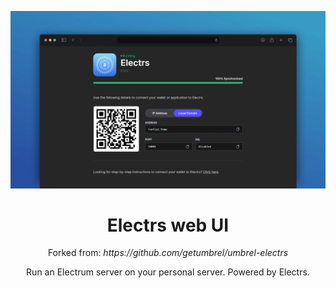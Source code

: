 <p align="center">
  <img src="electrs-ui-screenshot.png" alt="Logo">
  <h1 align="center">Electrs web UI</h1>
  <p align="center">
    Forked from: <i>https://github.com/getumbrel/umbrel-electrs</i>
  </p>
  <p align="center">
    Run an Electrum server on your personal server. Powered by Electrs.
  </p>
